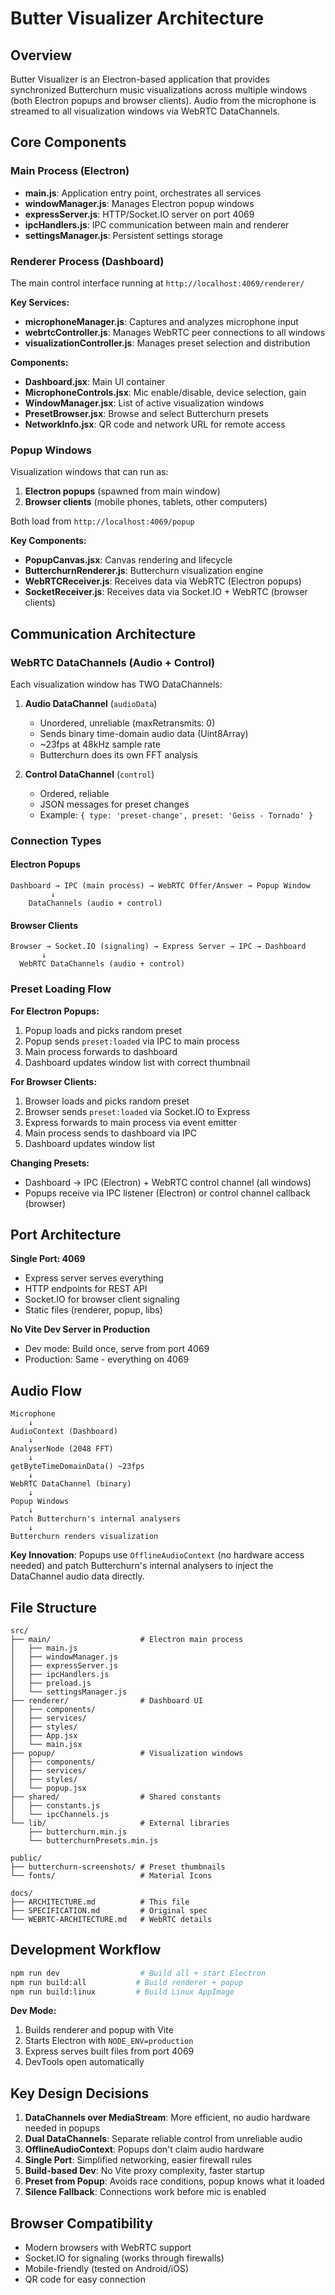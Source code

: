# Butter Visualizer Architecture

## Overview

Butter Visualizer is an Electron-based application that provides synchronized Butterchurn music visualizations across multiple windows (both Electron popups and browser clients). Audio from the microphone is streamed to all visualization windows via WebRTC DataChannels.

## Core Components

### Main Process (Electron)

- **main.js**: Application entry point, orchestrates all services
- **windowManager.js**: Manages Electron popup windows
- **expressServer.js**: HTTP/Socket.IO server on port 4069
- **ipcHandlers.js**: IPC communication between main and renderer
- **settingsManager.js**: Persistent settings storage

### Renderer Process (Dashboard)

The main control interface running at `http://localhost:4069/renderer/`

**Key Services:**
- **microphoneManager.js**: Captures and analyzes microphone input
- **webrtcController.js**: Manages WebRTC peer connections to all windows
- **visualizationController.js**: Manages preset selection and distribution

**Components:**
- **Dashboard.jsx**: Main UI container
- **MicrophoneControls.jsx**: Mic enable/disable, device selection, gain
- **WindowManager.jsx**: List of active visualization windows
- **PresetBrowser.jsx**: Browse and select Butterchurn presets
- **NetworkInfo.jsx**: QR code and network URL for remote access

### Popup Windows

Visualization windows that can run as:
1. **Electron popups** (spawned from main window)
2. **Browser clients** (mobile phones, tablets, other computers)

Both load from `http://localhost:4069/popup`

**Key Components:**
- **PopupCanvas.jsx**: Canvas rendering and lifecycle
- **ButterchurnRenderer.js**: Butterchurn visualization engine
- **WebRTCReceiver.js**: Receives data via WebRTC (Electron popups)
- **SocketReceiver.js**: Receives data via Socket.IO + WebRTC (browser clients)

## Communication Architecture

### WebRTC DataChannels (Audio + Control)

Each visualization window has TWO DataChannels:

1. **Audio DataChannel** (`audioData`)
   - Unordered, unreliable (maxRetransmits: 0)
   - Sends binary time-domain audio data (Uint8Array)
   - ~23fps at 48kHz sample rate
   - Butterchurn does its own FFT analysis

2. **Control DataChannel** (`control`)
   - Ordered, reliable
   - JSON messages for preset changes
   - Example: `{ type: 'preset-change', preset: 'Geiss - Tornado' }`

### Connection Types

#### Electron Popups
```
Dashboard → IPC (main process) → WebRTC Offer/Answer → Popup Window
         ↓
    DataChannels (audio + control)
```

#### Browser Clients
```
Browser → Socket.IO (signaling) → Express Server → IPC → Dashboard
       ↓
  WebRTC DataChannels (audio + control)
```

### Preset Loading Flow

**For Electron Popups:**
1. Popup loads and picks random preset
2. Popup sends `preset:loaded` via IPC to main process
3. Main process forwards to dashboard
4. Dashboard updates window list with correct thumbnail

**For Browser Clients:**
1. Browser loads and picks random preset
2. Browser sends `preset:loaded` via Socket.IO to Express
3. Express forwards to main process via event emitter
4. Main process sends to dashboard via IPC
5. Dashboard updates window list

**Changing Presets:**
- Dashboard → IPC (Electron) + WebRTC control channel (all windows)
- Popups receive via IPC listener (Electron) or control channel callback (browser)

## Port Architecture

**Single Port: 4069**
- Express server serves everything
- HTTP endpoints for REST API
- Socket.IO for browser client signaling
- Static files (renderer, popup, libs)

**No Vite Dev Server in Production**
- Dev mode: Build once, serve from port 4069
- Production: Same - everything on 4069

## Audio Flow

```
Microphone
    ↓
AudioContext (Dashboard)
    ↓
AnalyserNode (2048 FFT)
    ↓
getByteTimeDomainData() ~23fps
    ↓
WebRTC DataChannel (binary)
    ↓
Popup Windows
    ↓
Patch Butterchurn's internal analysers
    ↓
Butterchurn renders visualization
```

**Key Innovation**: Popups use `OfflineAudioContext` (no hardware access needed) and patch Butterchurn's internal analysers to inject the DataChannel audio data directly.

## File Structure

```
src/
├── main/                    # Electron main process
│   ├── main.js
│   ├── windowManager.js
│   ├── expressServer.js
│   ├── ipcHandlers.js
│   ├── preload.js
│   └── settingsManager.js
├── renderer/                # Dashboard UI
│   ├── components/
│   ├── services/
│   ├── styles/
│   ├── App.jsx
│   └── main.jsx
├── popup/                   # Visualization windows
│   ├── components/
│   ├── services/
│   ├── styles/
│   └── popup.jsx
├── shared/                  # Shared constants
│   ├── constants.js
│   └── ipcChannels.js
└── lib/                     # External libraries
    ├── butterchurn.min.js
    └── butterchurnPresets.min.js

public/
├── butterchurn-screenshots/ # Preset thumbnails
└── fonts/                   # Material Icons

docs/
├── ARCHITECTURE.md          # This file
├── SPECIFICATION.md         # Original spec
└── WEBRTC-ARCHITECTURE.md   # WebRTC details
```

## Development Workflow

```bash
npm run dev                  # Build all + start Electron
npm run build:all           # Build renderer + popup
npm run build:linux         # Build Linux AppImage
```

**Dev Mode:**
1. Builds renderer and popup with Vite
2. Starts Electron with `NODE_ENV=production`
3. Express serves built files from port 4069
4. DevTools open automatically

## Key Design Decisions

1. **DataChannels over MediaStream**: More efficient, no audio hardware needed in popups
2. **Dual DataChannels**: Separate reliable control from unreliable audio
3. **OfflineAudioContext**: Popups don't claim audio hardware
4. **Single Port**: Simplified networking, easier firewall rules
5. **Build-based Dev**: No Vite proxy complexity, faster startup
6. **Preset from Popup**: Avoids race conditions, popup knows what it loaded
7. **Silence Fallback**: Connections work before mic is enabled

## Browser Compatibility

- Modern browsers with WebRTC support
- Socket.IO for signaling (works through firewalls)
- Mobile-friendly (tested on Android/iOS)
- QR code for easy connection
